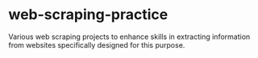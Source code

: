 # web-scraping-practice
Various web scraping projects to enhance skills in extracting information from websites specifically designed for this purpose.
